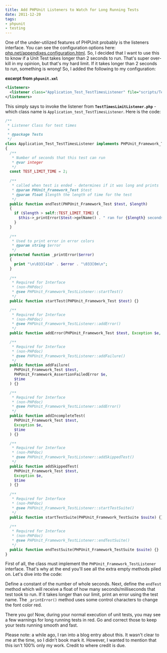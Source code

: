 ```yaml
---
title: Add PHPUnit Listeners to Watch for Long Running Tests
date: 2011-12-20
tags:
- phpunit
- testing
---
```

One of the under-utilized features of PHPUnit probably is the listeners interface.  You can see the configuration options here: [php.net/appendixes.configuration.html](http://www.phpunit.de/manual/current/en/appendixes.configuration.html).  So, I decided that I want to use this to know if a Unit Test takes longer than 2 seconds to run.  That's super over-kill in my opinion, but that's my hard limit.  If it takes longer than 2 seconds to run, something is wrong!  So, I added the following to my configuration:

<!--more-->

**excerpt from `phpunit.xml`**

```xml
<listeners>
  <listener class="Application_Test_TestTimesListener" file="scripts/TestTimesLimitListener.php"></listener>
</listeners>
```

This simply says to invoke the listener from **`TestTimesLimitListener.php`** - which class name is `Application_test_TestTimesListener`.  Here is the code:

```php
/**
 * Listener Class for test times
 * 
 * @package Tests
 */
class Application_Test_TestTimesListener implements PHPUnit_Framework_TestListener
{
  /**
   * Number of seconds that this test can run
   * @var integer
   */
  const TEST_LIMIT_TIME = 2;
    
  /**
   * called when test is ended - determines if it was long and prints
   * @param PHUnit_Framework_Test $test
   * @param float $length the length of time for the test
   */
  public function endTest(PHPUnit_Framework_Test $test, $length)
  {
    if ($length > self::TEST_LIMIT_TIME) {
      $this->_printError($test->getName() . " ran for {$length} seconds");
    }
  }
    
  /**
   * Used to print error in error colors
   * @param string $error
   */
  protected function _printError($error)
  {
    print "\n\033[41m" . $error . "\033[0m\n";
  }
    
  /**
   * Required for Interface
   * (non-PHPdoc)
   * @see PHPUnit_Framework_TestListener::startTest()
   */
  public function startTest(PHPUnit_Framework_Test $test) {}

  /**
   * Required for Interface
   * (non-PHPdoc)
   * @see PHPUnit_Framework_TestListener::addError()
   */
  public function addError(PHPUnit_Framework_Test $test, Exception $e, $time) {}

  /**
   * Required for Interface
   * (non-PHPdoc)
   * @see PHPUnit_Framework_TestListener::addFailure()
   */
  public function addFailure(
    PHPUnit_Framework_Test $test, 
    PHPUnit_Framework_AssertionFailedError $e, 
    $time
  ) {}

  /**
   * Required for Interface
   * (non-PHPdoc)
   * @see PHPUnit_Framework_TestListener::addError()
   */
  public function addIncompleteTest(
    PHPUnit_Framework_Test $test, 
    Exception $e, 
    $time
  ) {}

  /**
   * Required for Interface
   * (non-PHPdoc)
   * @see PHPUnit_Framework_TestListener::addSkippedTest()
   */
  public function addSkippedTest(
    PHPUnit_Framework_Test $test, 
    Exception $e, 
    $time
  ) {}
    
  /**
   * Required for Interface
   * (non-PHPdoc)
   * @see PHPUnit_Framework_TestListener::startTestSuite()
   */
  public function startTestSuite(PHPUnit_Framework_TestSuite $suite) {}
    
  /**
   * Required for Interface
   * (non-PHPdoc)
   * @see PHPUnit_Framework_TestListener::endTestSuite()
   */
  public function endTestSuite(PHPUnit_Framework_TestSuite $suite) {}	
}
```

First of all, the class must implement the `PHPUnit_Framework_TestListener` interface.  That's why at the end you'll see all the extra empty methods piled on.  Let's dive into the code:

Define a constant of the number of whole seconds.  Next, define the `endTest` method which will receive a float of how many seconds/milliseconds that test took to run.  If it takes longer than our limit, print an error using the test name.  The `_printError()` method uses some control characters to change the font color red.  

There you go!  Now, during your normal execution of unit tests, you may see a few warnings for long running tests in red.  Go and correct those to keep your tests running smooth and fast.

Please note: a while ago, I ran into a blog entry about this.  It wasn't clear to me at the time, so I didn't book mark it.  However, I wanted to mention that this isn't 100% only my work.  Credit to where credit is due.


